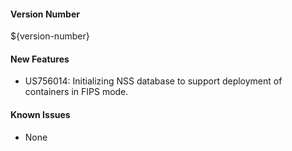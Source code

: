 #### Version Number
${version-number}

#### New Features
- US756014: Initializing NSS database to support deployment of containers in FIPS mode.

#### Known Issues
- None
